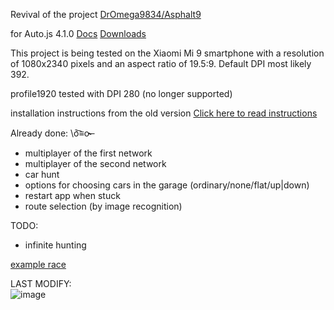 Revival of the project <a href = "https://github.com/DrOmega9834/Asphalt9" target = "_blank">DrOmega9834\/Asphalt9</a>

for Auto.js 4.1.0 <a href = "https://easydoc.xyz/doc/25791054/uw2FUUiw/3bEzXb4y" target = "_blank">Docs</a> <a href = "https://download.csdn.net/tagalbum/1611" target = "_blank">Downloads</a>

This project is being tested on the Xiaomi Mi 9 smartphone with a resolution of 1080x2340 pixels and an aspect ratio of 19.5:9.
Default DPI most likely 392.

profile1920 tested with DPI 280 (no longer supported)

installation instructions from the old version <a href = "./readme/README_EN.md" target = "_blank">Click here to read instructions</a>

Already done: \ō͡≡o˞̶
- multiplayer of the first network
- multiplayer of the second network
- car hunt
- options for choosing cars in the garage (ordinary/none/flat/up|down)
- restart app when stuck
- route selection (by image recognition)

TODO:
- infinite hunting
<!-- ¯\\_(ツ)_/¯ -->

[example race](https://www.youtube.com/watch?v=yx-xXiE0fXM)

LAST MODIFY:  
![image](https://user-images.githubusercontent.com/25618671/122649266-78d3e280-d146-11eb-95f8-530ed53af843.png)


